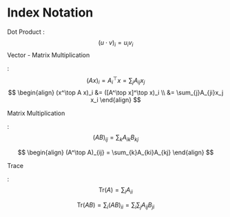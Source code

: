 #  Index Notation

Dot Product
:
$$
(u \cdot v)_{i} = u_iv_i
$$
Vector - Matrix Multiplication

:
$$
(Ax)_i = A_{i}^\top x = \sum_{j}A_{ij}x_j
$$
$$
\begin{align}
(x^\top A x)_i &= ([A^\top x]^\top x)_i \\
&= \sum_{j}A_{ji}x_j x_i
\end{align}
$$



Matrix Multiplication

:
$$
(AB)_{ij} = \sum_{k} A_{ik}B_{kj}
$$

$$
\begin{align}
(A^\top A)_{ij} = \sum_{k}A_{ki}A_{kj}
\end{align}
$$



Trace

:
$$
\text{Tr}(A) = \sum_{i} A_{ii}
$$

$$
\text{Tr}(AB) = \sum_{i}(AB)_{ii} = \sum_{i}\sum_{j}A_{ij}B_{ji}
$$

